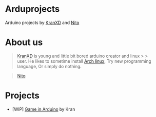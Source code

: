 # Arduprojects

Arduino projects by [KranXD](https://youtube.com/@KranXD_) and [Nito](https://youtube.com/@nito8066)

# About us

>[KranXD](https://youtube.com/@KranXD) is young and little bit bored arduino creator and linux > > user. He likes to sometime install [Arch linux](https://archlinux.org), Try new programming language, Or simply do nothing. 

> [Nito](https://youtube.com/@nito8066) 

# Projects
- [WIP] [Game in Arduino](https://youtube.com/@KranXD_) by Kran
